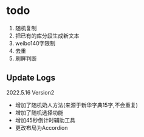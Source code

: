 # todo
1. 随机复制
2. 把已有的库分段生成新文本
3. weibo140字限制
4. 去重
5. 刷屏判断

## Update Logs

2022.5.16 Version2
- 增加了随机奶人方法(来源于新华字典15字,不会重复)
- 增加了随机选择功能
- 增加45秒倒计时辅助工具
- 更改布局为Accordion
